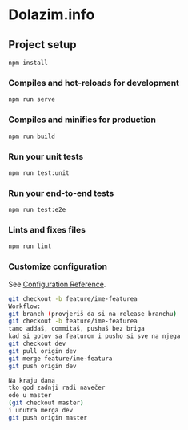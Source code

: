 # Dolazim.info

## Project setup
```
npm install
```

### Compiles and hot-reloads for development
```
npm run serve
```

### Compiles and minifies for production
```
npm run build
```

### Run your unit tests
```
npm run test:unit
```

### Run your end-to-end tests
```
npm run test:e2e
```

### Lints and fixes files
```
npm run lint
```

### Customize configuration
See [Configuration Reference](https://cli.vuejs.org/config/).


```sh
git checkout -b feature/ime-featurea
Workflow:
git branch (provjeriš da si na release branchu)
git checkout -b feature/ime-featurea
tamo addaš, commitaš, pushaš bez briga
kad si gotov sa featurom i pusho si sve na njega
git checkout dev
git pull origin dev
git merge feature/ime-featura
git push origin dev
```

```sh
Na kraju dana
tko god zadnji radi navečer
ode u master
(git checkout master)
i unutra merga dev
git push origin master
```
